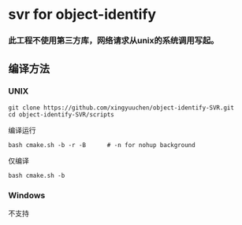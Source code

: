 # svr for object-identify
### 此工程不使用第三方库，网络请求从unix的系统调用写起。
## 编译方法

### UNIX
```
git clone https://github.com/xingyuuchen/object-identify-SVR.git
cd object-identify-SVR/scripts
```
编译运行
```
bash cmake.sh -b -r -B      # -n for nohup background
```
仅编译
```
bash cmake.sh -b
```

### Windows
不支持
